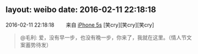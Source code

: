 layout: weibo
date: 2016-02-11 22:18:18
---
2016-02-11 22:18:18  &nbsp;&nbsp;&nbsp;&nbsp;&nbsp;&nbsp; 来自 <a href="sinaweibo://customweibosource" rel="nofollow">iPhone 5s</a>
[笑cry][笑cry][笑cry]
>  @毛利: 爱，没有早一步，也没有晚一步，你来了，我就在这里。（情人节文案蓄势待发） ​​​
